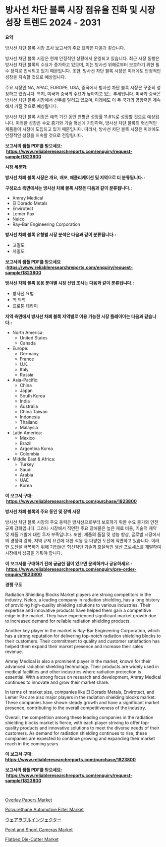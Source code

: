 <p><h1>방사선 차단 블록 시장 점유율 진화 및 시장 성장 트렌드 2024 - 2031</h1></p><p><strong>요약</strong></p>
<p><p>방사선 차단 블록 시장 조사 보고서의 주요 요약은 다음과 같습니다.</p><p>방사선 차단 블록 시장은 현재 안정적인 상황에서 운영되고 있습니다. 최근 시장 동향은 방사선 차단 블록의 수요가 증가하고 있으며, 이는 방사선 위해로부터 보호하기 위한 필수 장치로 인식되고 있기 때문입니다. 또한, 방사선 차단 블록 시장은 미래에도 안정적인 성장을 지속할 것으로 예상됩니다.</p><p>주요 시장인 NA, APAC, EUROPE, USA, 중국에서 방사선 차단 블록 시장은 꾸준히 성장하고 있습니다. 특히, 미국과 중국의 수요가 높아지고 있는 추세입니다. 미국과 중국은 방사선 차단 블록 시장에서 선두를 달리고 있으며, 미래에도 이 두 국가의 영향력은 계속해서 커질 것으로 예상됩니다.</p><p>방사선 차단 블록 시장은 예측 기간 동안 연평균 성장률 11.6%로 성장할 것으로 예상됩니다. 이러한 성장은 수요 증가와 기술 혁신에 기인하며, 방사선 차단 블록의 혁신적인 제품들이 시장에 도입되고 있기 때문입니다. 따라서, 방사선 차단 블록 시장은 미래에도 안정적인 성장을 지속할 것으로 전망됩니다.</p></p>
<p><strong>보고서의 샘플 PDF를 받으세요: &nbsp;<a href="https://www.reliableresearchreports.com/enquiry/request-sample/1823800">https://www.reliableresearchreports.com/enquiry/request-sample/1823800</a></strong></p>
<p><strong>시장 세분화:</strong></p>
<p><strong> 방사선 차폐 블록 시장은 개요, 배포, 애플리케이션 및 지역으로 더 분류됩니다. :</strong></p>
<p><strong>구성요소 측면에서는 방사선 차폐 블록 시장은 다음과 같이 분류됩니다.:</strong></p>
<p><ul><li>Amray Medical</li><li>El Dorado Metals</li><li>Envirotect</li><li>Lemer Pax</li><li>Nelco</li><li>Ray-Bar Engineering Corporation</li></ul></p>
<p><strong> 방사선 차폐 블록 유형별 시장 분석은 다음과 같이 분류됩니다.:</strong></p>
<p><ul><li>고밀도</li><li>저밀도</li></ul></p>
<p><strong>보고서의 샘플 PDF를 받으세요 :<a href="https://www.reliableresearchreports.com/enquiry/request-sample/1823800">https://www.reliableresearchreports.com/enquiry/request-sample/1823800</a></strong></p>
<p><strong> 방사선 차폐 블록 응용 분야별 시장 산업 조사는 다음과 같이 분류됩니다.:</strong></p>
<p><ul><li>방사선 요법</li><li>핵 의학</li><li>프로톤 테라피</li></ul></p>
<p><strong>지역 측면에서 방사선 차폐 블록 지역별로 이용 가능한 시장 플레이어는 다음과 같습니다.:</strong></p>
<p><ul>
    <li>
        North America:
        <ul>
            <li>United States</li>
            <li>Canada</li>
        </ul>
    </li>
    <li>
        Europe:
        <ul>
            <li>Germany</li>
            <li>France</li>
            <li>U.K.</li>
            <li>Italy</li>
            <li>Russia</li>
        </ul>
    </li>
    <li>
        Asia-Pacific:
        <ul>
            <li>China</li>
            <li>Japan</li>
            <li>South Korea</li>
            <li>India</li>
            <li>Australia</li>
            <li>China Taiwan</li>
            <li>Indonesia</li>
            <li>Thailand</li>
            <li>Malaysia</li>
        </ul>
    </li>
    <li>
        Latin America:
        <ul>
            <li>Mexico</li>
            <li>Brazil</li>
            <li>Argentina Korea</li>
            <li>Colombia</li>
        </ul>
    </li>
    <li>
        Middle East & Africa:
        <ul>
            <li>Turkey</li>
            <li>Saudi</li>
            <li>Arabia</li>
            <li>UAE</li>
            <li>Korea</li>
        </ul>
    </li>
    </ul></p>
<p><strong>이 보고서 구매: &nbsp;<a href="https://www.reliableresearchreports.com/purchase/1823800">https://www.reliableresearchreports.com/purchase/1823800</a></strong></p>
<p><strong>방사선 차폐 블록의 주요 동인 및 장벽 시장</strong></p>
<p><p>방사선 차단 블록 시장의 주요 동력은 방사선으로부터 보호하기 위한 수요 증가와 안전 규제 강화입니다. 그러나 시장에서 직면한 주요 장애물은 높은 재료 비용, 기술적 제약 및 제품 개발에 대한 투자 부족입니다. 또한, 제품의 품질 및 성능 향상, 글로벌 시장에서의 경쟁력 강화, 지역 규제 요건에 대한 적응 등 다양한 도전에 직면하고 있습니다. 이러한 도전을 극복하기 위해 기업들은 혁신적인 기술과 효율적인 생산 프로세스를 개발하여 시장에서 성공을 거둬야 합니다.</p></p>
<p><strong>이 보고서를 구매하기 전에 궁금한 점이 있으면 문의하거나 공유하세요.: &nbsp;<a href="https://www.reliableresearchreports.com/enquiry/pre-order-enquiry/1823800">https://www.reliableresearchreports.com/enquiry/pre-order-enquiry/1823800</a></strong></p>
<p><strong>경쟁 구도</strong></p>
<p><p>Radiation Shielding Blocks Market players are strong competitors in the industry. Nelco, a leading company in radiation shielding, has a long history of providing high-quality shielding solutions to various industries. Their expertise and innovative products have helped them gain a competitive edge in the market. They have experienced significant market growth due to increased demand for reliable radiation shielding products.</p><p>Another key player in the market is Ray-Bar Engineering Corporation, which has a strong reputation for delivering top-notch radiation shielding blocks to their customers. Their commitment to quality and customer satisfaction has helped them expand their market presence and increase their sales revenue.</p><p>Amray Medical is also a prominent player in the market, known for their advanced radiation shielding technology. Their products are widely used in medical facilities and other industries where radiation protection is essential. With a strong focus on research and development, Amray Medical continues to innovate and grow their market share.</p><p>In terms of market size, companies like El Dorado Metals, Envirotect, and Lemer Pax are also major players in the radiation shielding blocks market. These companies have shown steady growth and have a significant market presence, contributing to the overall competitiveness of the industry.</p><p>Overall, the competition among these leading companies in the radiation shielding blocks market is fierce, with each player striving to offer top-quality products and innovative solutions to meet the diverse needs of their customers. As demand for radiation shielding continues to rise, these companies are expected to continue growing and expanding their market reach in the coming years.</p></p>
<p><strong>이 보고서 구매: &nbsp; <a href="https://www.reliableresearchreports.com/purchase/1823800">https://www.reliableresearchreports.com/purchase/1823800</a></strong></p>
<p><strong>보고서의 샘플 PDF를 받으세요: &nbsp;<a href="https://www.reliableresearchreports.com/enquiry/request-sample/1823800">https://www.reliableresearchreports.com/enquiry/request-sample/1823800</a></strong><strong></strong></p>
<p>&nbsp;</p>
<p><p><a href="https://issuu.com/reportprime-2/docs/overlay-papers-market-size-2030.pptx">Overlay Papers Market</a></p><p><a href="https://skillful-vermicelli-b89.notion.site/Polyurethane-Automotive-Filter-Market-Size-and-Growth-Market-Segmentation-Regional-and-Country-Bre-5871c68c5c57479b904d2ddbd14db2ef">Polyurethane Automotive Filter Market</a></p><p><a href="https://github.com/mreklxf44233/Market-Research-Report-List-1/blob/main/58965545160.md">ウェアラブルインジェクター</a></p><p><a href="https://github.com/CliffMedina6/Market-Research-Report-List-4/blob/main/point-and-shoot-cameras-market.md">Point and Shoot Cameras Market</a></p><p><a href="https://issuu.com/reportprime-2/docs/flatbed-die-cutter-market-size-2030.pptx">Flatbed Die-Cutter Market</a></p></p>